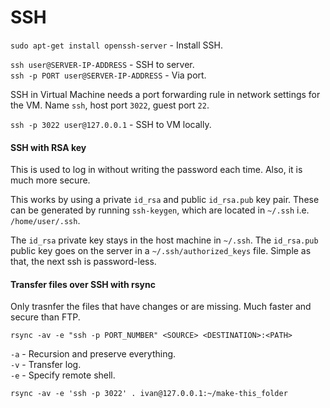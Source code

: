 # SSH

`sudo apt-get install openssh-server` - Install SSH.  

`ssh user@SERVER-IP-ADDRESS` - SSH to server.  
`ssh -p PORT user@SERVER-IP-ADDRESS` - Via port.  

SSH in Virtual Machine needs a port forwarding rule in network settings for the VM. Name `ssh`, host port `3022`, guest port `22`.

`ssh -p 3022 user@127.0.0.1` - SSH to VM locally.  

#### SSH with RSA key
This is used to log in without writing the password each time. Also, it is much more secure.  

This works by using a private `id_rsa` and public `id_rsa.pub` key pair. These can be generated by running `ssh-keygen`, which are located in `~/.ssh` i.e. `/home/user/.ssh`.  

The `id_rsa` private key stays in the host machine in `~/.ssh`. The `id_rsa.pub` public key goes on the server in a `~/.ssh/authorized_keys` file. Simple as that, the next ssh is password-less.

#### Transfer files over SSH with rsync
Only trasnfer the files that have changes or are missing. Much faster and secure than FTP.  

`rsync -av -e "ssh -p PORT_NUMBER" <SOURCE> <DESTINATION>:<PATH>`  

`-a` - Recursion and preserve everything.  
`-v` - Transfer log.  
`-e` - Specify remote shell.  

`rsync -av -e 'ssh -p 3022' . ivan@127.0.0.1:~/make-this_folder`

